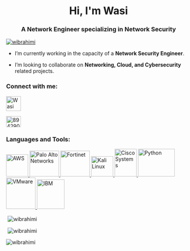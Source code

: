 
<head>

 <link rel="shortcut icon" type="image/x-icon" href="https://github.com/wibrahimi/aboutme/blob/main/assets/favicon/favicon.ico">
 
</head>

<h1 align="center">Hi, I'm Wasi</h1>
<h3 align="center">A Network Engineer specializing in Network Security</h3>

<p align="left"> <a href="https://github.com/ryo-ma/github-profile-trophy"><img src="https://github-profile-trophy.vercel.app/?username=wibrahimi" alt="wibrahimi" /></a> </p>

- I’m currently working in the capacity of a **Network Security Engineer**.

- I’m looking to collaborate on **Networking, Cloud, and Cybersecurity** related projects.


<h3 align="left">Connect with me:</h3>
<p align="left">
 
 <a href="https://linkedin.com/in/wasiibrahimi" target="blank"> <img align="center" src="https://www.logo.wine/a/logo/LinkedIn/LinkedIn-Icon-Logo.wine.svg" alt="Wasi" height="40" width="40" /></a> 
 
<a href="https://stackoverflow.com/users/8942909" target="blank"><img align="center" src="https://raw.githubusercontent.com/rahuldkjain/github-profile-readme-generator/master/src/images/icons/Social/stack-overflow.svg" alt="8942909" height="30" width="40" /></a>
 
</p>

<h3 align="left">Languages and Tools:</h3>
<p align="left"> 
 
 <a href="https://www.aws.com/" target="_blank" rel="noreferrer"> <img src="https://www.logo.wine/a/logo/Amazon_Web_Services/Amazon_Web_Services-Logo.wine.svg" alt="AWS" width="60" height="60"/> </a> 
 <a href="https://www.paloaltonetworks.com/" target="_blank" rel="noreferrer"> <img src="https://www.logo.wine/a/logo/Palo_Alto_Networks/Palo_Alto_Networks-Logo.wine.svg" alt="Palo Alto Networks" width="80" height="70"/> </a>
 <a href="https://www.fortinet.com/" target="_blank" rel="noreferrer"> <img src="https://www.logo.wine/a/logo/Fortinet/Fortinet-Logo.wine.svg" alt="Fortinet" width="80" height="70"/> </a> 
 <a href="https://www.kali.org/" target="_blank" rel="noreferrer"> <img src="https://upload.vectorlogo.zone/logos/kali/images/99996646-d340-4b8f-b820-e25525048e9c.svg" alt="Kali Linux" width="60" height="55"/> </a> 
 <a href="https://www.cisco.com/" target="_blank" rel="noreferrer"> <img src="https://www.logo.wine/a/logo/Cisco_Systems/Cisco_Systems-Logo.wine.svg" alt="Cisco Systems" width="60" height="75"/> </a> 
 <a href="https://www.python.org/" target="_blank" rel="noreferrer"> <img src="https://www.logo.wine/a/logo/Python_(programming_language)/Python_(programming_language)-Logo.wine.svg" alt="Python" width="100" height="75"/> </a> 
 <a href="https://vmware.com/" target="_blank" rel="noreferrer"> <img src="https://www.logo.wine/a/logo/VMware/VMware-Logo.wine.svg" alt="VMware" width="80" height="85"/> </a> 
 <a href="https://www.ibm.com/qradar" target="_blank" rel="noreferrer"> <img src="https://www.logo.wine/a/logo/IBM/IBM-Logo.wine.svg" alt="IBM" width="75" height="80"/> </a> 

 </p>

<p>&nbsp;<img align="center" src="https://github-readme-stats.vercel.app/api/top-langs?username=wibrahimi&show_icons=true&locale=en&layout=compact" alt="wibrahimi" /></p>

<p>&nbsp;<img align="center" src="https://github-readme-stats.vercel.app/api?username=wibrahimi&show_icons=true&locale=en" alt="wibrahimi" /></p>

<p><img align="center" src="https://github-readme-streak-stats.herokuapp.com/?user=wibrahimi&" alt="wibrahimi" /></p>
